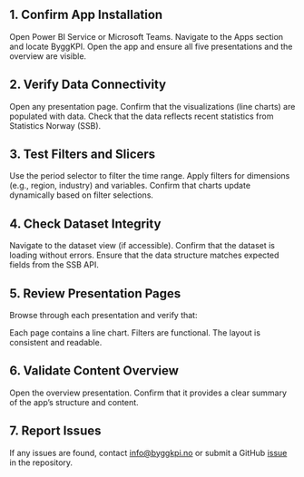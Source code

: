 ## 1. Confirm App Installation

Open Power BI Service or Microsoft Teams.
Navigate to the Apps section and locate ByggKPI.
Open the app and ensure all five presentations and the overview are visible.

## 2. Verify Data Connectivity

Open any presentation page.
Confirm that the visualizations (line charts) are populated with data.
Check that the data reflects recent statistics from Statistics Norway (SSB).

## 3. Test Filters and Slicers

Use the period selector to filter the time range.
Apply filters for dimensions (e.g., region, industry) and variables.
Confirm that charts update dynamically based on filter selections.

## 4. Check Dataset Integrity

Navigate to the dataset view (if accessible).
Confirm that the dataset is loading without errors.
Ensure that the data structure matches expected fields from the SSB API.

## 5. Review Presentation Pages

Browse through each presentation and verify that:

Each page contains a line chart.
Filters are functional.
The layout is consistent and readable.

## 6. Validate Content Overview

Open the overview presentation.
Confirm that it provides a clear summary of the app’s structure and content.

## 7. Report Issues

If any issues are found, contact info@byggkpi.no or submit a GitHub [issue](https://github.com/byggkpi-ai/Power-BI-Bygge-og-eiendomsbok/issues) in the repository.
